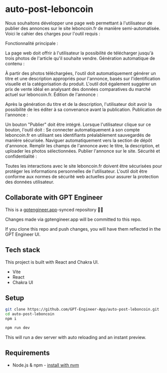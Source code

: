 # auto-post-leboncoin

Nous souhaitons développer une page web permettant à l'utilisateur de publier des annonces sur le site leboncoin.fr de manière semi-automatisée. Voici le cahier des charges pour l'outil requis :

Fonctionnalité principale :

La page web doit offrir à l'utilisateur la possibilité de télécharger jusqu'à trois photos de l'article qu'il souhaite vendre.
Génération automatique de contenu :

À partir des photos téléchargées, l'outil doit automatiquement générer un titre et une description appropriés pour l'annonce, basés sur l'identification visuelle et la catégorisation du produit.
L'outil doit également suggérer un prix de vente idéal en analysant des données comparatives du marché actuel sur leboncoin.fr.
Édition de l'annonce :

Après la génération du titre et de la description, l'utilisateur doit avoir la possibilité de les éditer à sa convenance avant la publication.
Publication de l'annonce :

Un bouton "Publier" doit être intégré. Lorsque l'utilisateur clique sur ce bouton, l'outil doit :
Se connecter automatiquement à son compte leboncoin.fr en utilisant ses identifiants préalablement sauvegardés de manière sécurisée.
Naviguer automatiquement vers la section de dépôt d'annonce.
Remplir les champs de l'annonce avec le titre, la description, et uploader les photos sélectionnées.
Publier l'annonce sur le site.
Sécurité et confidentialité :

Toutes les interactions avec le site leboncoin.fr doivent être sécurisées pour protéger les informations personnelles de l'utilisateur.
L'outil doit être conforme aux normes de sécurité web actuelles pour assurer la protection des données utilisateur.

## Collaborate with GPT Engineer

This is a [gptengineer.app](https://gptengineer.app)-synced repository 🌟🤖

Changes made via gptengineer.app will be committed to this repo.

If you clone this repo and push changes, you will have them reflected in the GPT Engineer UI.

## Tech stack

This project is built with React and Chakra UI.

- Vite
- React
- Chakra UI

## Setup

```sh
git clone https://github.com/GPT-Engineer-App/auto-post-leboncoin.git
cd auto-post-leboncoin
npm i
```

```sh
npm run dev
```

This will run a dev server with auto reloading and an instant preview.

## Requirements

- Node.js & npm - [install with nvm](https://github.com/nvm-sh/nvm#installing-and-updating)
